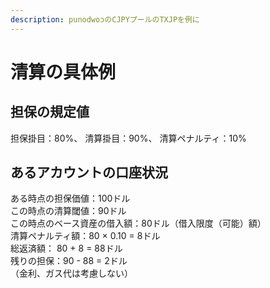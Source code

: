 ```yaml
---
description: punodwoɔのCJPYプールのTXJPを例に
---
```


# 清算の具体例

## 担保の規定値

担保掛目：80%、 清算掛目：90%、 清算ペナルティ：10%

## あるアカウントの口座状況

ある時点の担保価値：100ドル \
この時点の清算閾値：90ドル \
この時点のベース資産の借入額：80ドル（借入限度（可能）額） \
清算ペナルティ額：80 × 0.10 = 8ドル \
総返済額： 80 + 8 = 88ドル \
残りの担保：90 - 88 = 2ドル \
（金利、ガス代は考慮しない）



